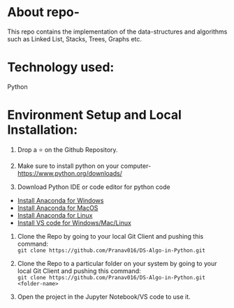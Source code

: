 # About repo-
This repo contains the implementation of the data-structures and algorithms such as Linked List, Stacks, Trees, Graphs etc.

# Technology used:
Python

# Environment Setup and Local Installation:
1. Drop a :star: on the Github Repository.

1.  Make sure to install python on your computer- https://www.python.org/downloads/ </br>

1. Download Python IDE or code editor for python code <br/>
*	[Install Anaconda for Windows](https://docs.anaconda.com/anaconda/install/windows/) <br/>
*	[Install Anaconda for MacOS](https://docs.anaconda.com/anaconda/install/mac-os/) <br/>
*	[Install Anaconda for Linux](https://docs.anaconda.com/anaconda/install/linux/) <br/>
*	[Install VS code for Windows/Mac/Linux](https://code.visualstudio.com/Download) </br>

1. Clone the Repo by going to your local Git Client and pushing this command: <br/>
	```git clone https://github.com/Pranav016/DS-Algo-in-Python.git```

1. Clone the Repo to a particular folder on your system by going to your local Git Client and pushing this command: <br/>
	```git clone https://github.com/Pranav016/DS-Algo-in-Python.git  <folder-name>```

1. Open the project in the Jupyter Notebook/VS code to use it.

